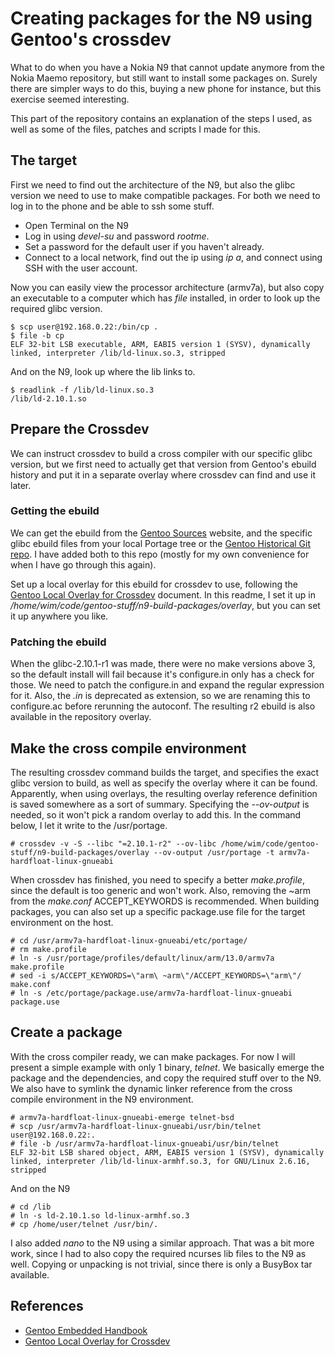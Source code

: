 # Creating packages for the N9 using Gentoo's crossdev
What to do when you have a Nokia N9 that cannot update anymore from the Nokia Maemo repository, but still want to install some packages on. Surely there are simpler ways to do this, buying a new phone for instance, but this exercise seemed interesting.

This part of the repository contains an explanation of the steps I used, as well as some of the files, patches and scripts I made for this.

## The target
First we need to find out the architecture of the N9, but also the glibc version we need to use to make compatible packages. For both we need to log in to the phone and be able to ssh some stuff.
- Open Terminal on the N9
- Log in using *devel-su* and password *rootme*.
- Set a password for the default user if you haven't already.
- Connect to a local network, find out the ip using *ip a*, and connect using SSH with the user account.

Now you can easily view the processor architecture (armv7a), but also copy an executable to a computer which has *file* installed, in order to look up the required glibc version.
```
$ scp user@192.168.0.22:/bin/cp .
$ file -b cp
ELF 32-bit LSB executable, ARM, EABI5 version 1 (SYSV), dynamically linked, interpreter /lib/ld-linux.so.3, stripped
```
And on the N9, look up where the lib links to.
```
$ readlink -f /lib/ld-linux.so.3
/lib/ld-2.10.1.so
```

## Prepare the Crossdev
We can instruct crossdev to build a cross compiler with our specific glibc version, but we first need to actually get that version from Gentoo's ebuild history and put it in a separate overlay where crossdev can find and use it later.

### Getting the ebuild
We can get the ebuild from the [Gentoo Sources](https://sources.gentoo.org) website, and the specific glibc ebuild files from your local Portage tree or the [Gentoo Historical Git repo](https://gitweb.gentoo.org/repo/gentoo/historical.git/tree/sys-libs/glibc/files).
I have added both to this repo (mostly for my own convenience for when I have go through this again).

Set up a local overlay for this ebuild for crossdev to use, following the [Gentoo Local Overlay for Crossdev](https://wiki.gentoo.org/wiki/Overlay/Local_overlay#Crossdev) document. In this readme, I set it up in */home/wim/code/gentoo-stuff/n9-build-packages/overlay*, but you can set it up anywhere you like.

### Patching the ebuild
When the glibc-2.10.1-r1 was made, there were no make versions above 3, so the default install will fail because it's configure.in only has a check for those.
We need to patch the configure.in and expand the regular expression for it. Also, the *.in* is deprecated as extension, so we are renaming this to configure.ac before rerunning the autoconf.
The resulting r2 ebuild is also available in the repository overlay.

## Make the cross compile environment
The resulting crossdev command builds the target, and specifies the exact glibc version to build, as well as specify the overlay where it can be found.
Apparently, when using overlays, the resulting overlay reference definition is saved somewhere as a sort of summary. Specifying the *--ov-output* is needed, so it won't pick a random overlay to add this. In the command below, I let it write to the /usr/portage.
```
# crossdev -v -S --libc "=2.10.1-r2" --ov-libc /home/wim/code/gentoo-stuff/n9-build-packages/overlay --ov-output /usr/portage -t armv7a-hardfloat-linux-gnueabi
```
When crossdev has finished, you need to specify a better *make.profile*, since the default is too generic and won't work. Also, removing the ~arm from the *make.conf* ACCEPT_KEYWORDS is recommended. When building packages, you can also set up a specific package.use file for the target environment on the host.
```
# cd /usr/armv7a-hardfloat-linux-gnueabi/etc/portage/
# rm make.profile
# ln -s /usr/portage/profiles/default/linux/arm/13.0/armv7a make.profile
# sed -i s/ACCEPT_KEYWORDS=\"arm\ ~arm\"/ACCEPT_KEYWORDS=\"arm\"/ make.conf
# ln -s /etc/portage/package.use/armv7a-hardfloat-linux-gnueabi package.use
```

## Create a package
With the cross compiler ready, we can make packages. For now I will present a simple example with only 1 binary, *telnet*. We basically emerge the package and the dependencies, and copy the required stuff over to the N9.
We also have to symlink the dynamic linker reference from the cross compile environment in the N9 environment.
```
# armv7a-hardfloat-linux-gnueabi-emerge telnet-bsd
# scp /usr/armv7a-hardfloat-linux-gnueabi/usr/bin/telnet user@192.168.0.22:.
# file -b /usr/armv7a-hardfloat-linux-gnueabi/usr/bin/telnet
ELF 32-bit LSB shared object, ARM, EABI5 version 1 (SYSV), dynamically linked, interpreter /lib/ld-linux-armhf.so.3, for GNU/Linux 2.6.16, stripped
```
And on the N9
```
# cd /lib
# ln -s ld-2.10.1.so ld-linux-armhf.so.3
# cp /home/user/telnet /usr/bin/.
```

I also added *nano* to the N9 using a similar approach. That was a bit more work, since I had to also copy the required ncurses lib files to the N9 as well. Copying or unpacking is not trivial, since there is only a BusyBox tar available.

## References
- [Gentoo Embedded Handbook](https://wiki.gentoo.org/wiki/Embedded_Handbook)
- [Gentoo Local Overlay for Crossdev](https://wiki.gentoo.org/wiki/Overlay/Local_overlay#Crossdev)
